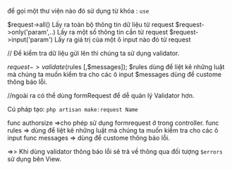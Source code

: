 để gọi một thư viện nào đó sử dụng từ khóa : `use`

$request->all()  Lấy ra toàn bộ thông tin dữ liệu từ request
$request->only('param',..) Lấy ra một số thông tin cần từ request
$request->input('param') Lấy ra giá trị của một ô input nào đó từ request

// Để kiểm tra dữ liệu gửi lên thì chúng ta sử dụng validator.

$request->validate($rules [,$messages]);
    $rules dùng để liệt kê những luật mà chúng ta muốn kiểm tra cho các ô input
    $messages dùng để custome thông báo lỗi.

//ngoài ra có thể dùng formRequest để dễ quản lý Validator hơn. 

Cú pháp tạo: `php artisan make:request Name`

func authorsize =>cho phép sử dụng formrequest ở trong controller.
func rules => dùng để liệt kê những luật mà chúng ta muốn kiểm tra cho các ô input
func messages => dùng để custome thông báo lỗi.

=>> Khi dùng validator thông báo lỗi sẽ trả về thông qua đối tượng `$errors` sử dụng bên View.